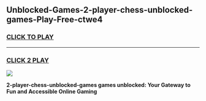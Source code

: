 
## Unblocked-Games-2-player-chess-unblocked-games-Play-Free-ctwe4
<h3>
<a href="https://premium76.site?title=2-player-chess-unblocked-games&ref=23A">CLICK TO PLAY</a></h3>
<hr>

<h3>
<a href="https://premium76.site?title=2-player-chess-unblocked-games&ref=23A">CLICK 2 PLAY</a>
  
</h3>

<a href="https://premium76.site?title=2-player-chess-unblocked-games&ref=23A"><img src="https://clearcache.store/games.png"></a>


**2-player-chess-unblocked-games games unblocked: Your Gateway to Fun and Accessible Online Gaming**
